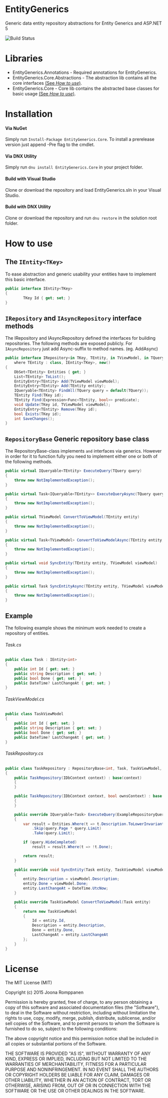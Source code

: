 # EntityGenerics
Generic data entity repository abstractions for Entity Generics and ASP.NET 5

![Build Status](https://muta.pingtimeout.net/teamcity/app/rest/builds/buildType:(id:EntityGenerics_EntityGenerics)/statusIcon "Build Status")

# Libraries

* EntityGenerics.Annotations - Required annotations for EntityGenerics.
* EntityGenerics.Core.Abstractions - The abstraction lib contains all the core interfaces [(See *How to use*)](#howToUse).
* EntityGenerics.Core - Core lib contains the abstracted base classes for basic usage [(See *How to use*)](#howToUse).

# Installation

#### Via NuGet

Simply run `Install-Package EntityGenerics.Core`. To install a prerelease version just append -Pre flag to the cmdlet.

#### Via DNX Utility

Simply run `dnu install EntityGenerics.Core` in your project folder.

#### Build with Visual Studio

Clone or download the repository and load EntityGenerics.sln in your Visual Studio.

#### Build with DNX Utility

Clone or download the repository and run `dnu restore` in the solution root folder.

<a name="howToUse"></a>
# How to use

The `IEntity<TKey>`
------

To ease abstraction and generic usability your entities have to implement this basic interface.

```c#
public interface IEntity<TKey>
{
        TKey Id { get; set; }
}
```

`IRepository` and `IAsyncRepository` interface methods
------

The IRepository and IAsyncRepository defined the interfaces for building repositories.
The following methods are exposed publicly. For `IAsyncRepository` just add Async-suffix to method names.
(eg. AddAsync)

```c#
public interface IRepository<in TKey, TEntity, in TViewModel, in TQuery> : IDisposable 
    where TEntity : class, IEntity<TKey>, new()
{
    DbSet<TEntity> Entities { get; }
    List<TEntity> ToList();
    EntityEntry<TEntity> Add(TViewModel viewModel);
    EntityEntry<TEntity> Add(TEntity entity);
    IQueryable<TEntity> FindAll(TQuery query = default(TQuery));
    TEntity Find(TKey id);
    TEntity Find(Expression<Func<TEntity, bool>> predicate);
    void Update(TKey id, TViewModel viewModel);
    EntityEntry<TEntity> Remove(TKey id);
    bool Exists(TKey id);
    int SaveChanges();
}
```

`RepositoryBase` Generic repository base class
------

The RepositoryBase-class implements `` and `` interfaces via generics. However in order for it to function fully you need to implement
either one or both of the following methods.

```c#
public virtual IQueryable<TEntity> ExecuteQuery(TQuery query)
{
    throw new NotImplementedException();
}

public virtual Task<IQueryable<TEntity>> ExecuteQueryAsync(TQuery query, CancellationToken cancellationToken = default(CancellationToken))
{
    throw new NotImplementedException();
}

public virtual TViewModel ConvertToViewModel(TEntity entity)
{
    throw new NotImplementedException();
}

public virtual Task<TViewModel> ConvertToViewModelAsync(TEntity entity, CancellationToken cancellationToken = default(CancellationToken))
{
    throw new NotImplementedException();
}

public virtual void SyncEntity(TEntity entity, TViewModel viewModel)
{
    throw new NotImplementedException();
}

public virtual Task SyncEntityAsync(TEntity entity, TViewModel viewModel, CancellationToken cancellationToken = default(CancellationToken))
{
    throw new NotImplementedException();
}
```

Example
------

The following example shows the minimum work needed to create a repository of entities.

###### Task.cs
```c#
public class Task : IEntity<int>
{
    public int Id { get; set; }
    public string Description { get; set; }
    public bool Done { get; set; }
    public DateTime? LastChangeAt { get; set; }
}
```

###### TaskViewModel.cs
```c#
public class TaskViewModel
{
    public int Id { get; set; }
    public string Description { get; set; }
    public bool Done { get; set; }
    public DateTime? LastChangeAt { get; set; }
}
```

###### TaskRepository.cs
```c#
public class TaskRepository : RepositoryBase<int, Task, TaskViewModel, ExampleRepositoryQuery>
{
    public TaskRepository(IDbContext context) : base(context)
    {
    }

    public TaskRepository(IDbContext context, bool ownsContext) : base(context, ownsContext)
    {
    }

    public override IQueryable<Task> ExecuteQuery(ExampleRepositoryQuery query)
    {
        var result = Entities.Where(t => t.Description.ToLowerInvariant().Contains(query.Query.ToLowerInvariant()))
            .Skip(query.Page * query.Limit)
            .Take(query.Limit);

        if (query.HideCompleted)
            result = result.Where(t => !t.Done);

        return result;
    }

    public override void SyncEntity(Task entity, TaskViewModel viewModel)
    {
        entity.Description = viewModel.Description;
        entity.Done = viewModel.Done;
        entity.LastChangeAt = DateTime.UtcNow;
    }

    public override TaskViewModel ConvertToViewModel(Task entity)
    {
        return new TaskViewModel
        {
            Id = entity.Id,
            Description = entity.Description,
            Done = entity.Done,
            LastChangeAt = entity.LastChangeAt
        };
    }
}
```

# License

The MIT License (MIT)

Copyright (c) 2015 Joona Romppanen

Permission is hereby granted, free of charge, to any person obtaining a copy
of this software and associated documentation files (the "Software"), to deal
in the Software without restriction, including without limitation the rights
to use, copy, modify, merge, publish, distribute, sublicense, and/or sell
copies of the Software, and to permit persons to whom the Software is
furnished to do so, subject to the following conditions:

The above copyright notice and this permission notice shall be included in all
copies or substantial portions of the Software.

THE SOFTWARE IS PROVIDED "AS IS", WITHOUT WARRANTY OF ANY KIND, EXPRESS OR
IMPLIED, INCLUDING BUT NOT LIMITED TO THE WARRANTIES OF MERCHANTABILITY,
FITNESS FOR A PARTICULAR PURPOSE AND NONINFRINGEMENT. IN NO EVENT SHALL THE
AUTHORS OR COPYRIGHT HOLDERS BE LIABLE FOR ANY CLAIM, DAMAGES OR OTHER
LIABILITY, WHETHER IN AN ACTION OF CONTRACT, TORT OR OTHERWISE, ARISING FROM,
OUT OF OR IN CONNECTION WITH THE SOFTWARE OR THE USE OR OTHER DEALINGS IN THE
SOFTWARE.


